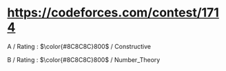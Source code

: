 # https://codeforces.com/contest/1714 

A / Rating : $\color{#8C8C8C}800$ / Constructive

B / Rating : $\color{#8C8C8C}800$ / Number_Theory
